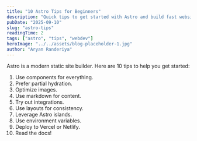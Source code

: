 ```yaml
---
title: "10 Astro Tips for Beginners"
description: "Quick tips to get started with Astro and build fast websites."
pubDate: "2025-09-10"
slug: "astro-tips"
readingTime: 2
tags: ["astro", "tips", "webdev"]
heroImage: "../../assets/blog-placeholder-1.jpg"
author: "Aryan Randeriya"
---
```


Astro is a modern static site builder. Here are 10 tips to help you get started:

1. Use components for everything.
2. Prefer partial hydration.
3. Optimize images.
4. Use markdown for content.
5. Try out integrations.
6. Use layouts for consistency.
7. Leverage Astro islands.
8. Use environment variables.
9. Deploy to Vercel or Netlify.
10. Read the docs!
